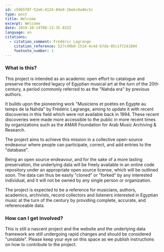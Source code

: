 ```yaml
---
id: c5965f8f-52e6-4124-84e8-2bebc8a4bc5c
type: post
title: Welcome
excerpt: Welcome
date: 2019-10-24T06:13:35.832Z
language: en
citations:
  - citation_comment: Frédéric Lagrange
    citation_reference: 527c49b0-1514-4c4d-b7da-05c1f7241804
    footnote_number: 1
---
```


### What is this?
This project is intended as an academic open effort to catalogue and preserve the recorded legacy of Egyptian musical art at the turn of the 20th century, a period commonly referred to as the "Nahda era" by previous authors.

It builds upon the pioneering work "Musiciens et poètes en Egypte au temps de la Nahda" by Frédéric Lagrange, aiming to update it with recent discoveries in this field which were not available back in 1994. These recent discoveries were made more accessible to the public in more recent times by organizations such as the AMAR Foundation for Arab Music Archiving & Research.

The project aims to achieve this mission in a collective open-source endeavour where people can participate, correct, and add entries to the "database".

Being an open source endeavour, and for the sake of a more lasting preservation, the underlying data will be freely available in an online code repository under an appropriate open source license, which will be outlined soon. The data can thus be easily "cloned" or "forked" by any interested individual, and it will not be owned by any single person or organization.

The project is expected to be a reference for musicians, authors, academics, archivists, record collectors and listeners interested in Egyptian music at the turn of the century by providing complete, accurate, and referenceable data.

### How can I get involved?
This is still a nascent project and the website and the underlying data framework are still undergoing rapid changes and should be considered "unstable". Please keep your eye on this space as we publish instructions on how to contribute to the project.
